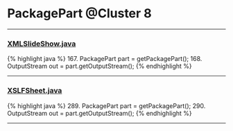 # PackagePart @Cluster 8

***

### [XMLSlideShow.java](https://searchcode.com/codesearch/view/97406883/)
{% highlight java %}
167. PackagePart part = getPackagePart();
168. OutputStream out = part.getOutputStream();
{% endhighlight %}

***

### [XSLFSheet.java](https://searchcode.com/codesearch/view/97406768/)
{% highlight java %}
289. PackagePart part = getPackagePart();
290. OutputStream out = part.getOutputStream();
{% endhighlight %}

***

